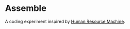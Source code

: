 # Assemble

A coding experiment inspired by [Human Resource Machine](http://tomorrowcorporation.com/humanresourcemachine).
